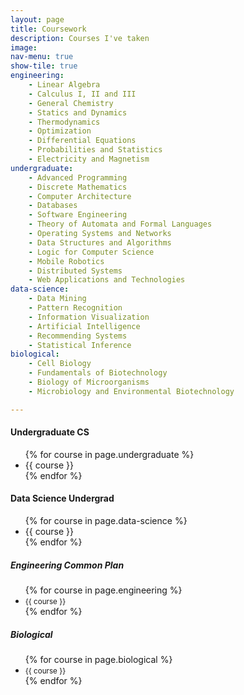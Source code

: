 ```yaml
---
layout: page
title: Coursework
description: Courses I've taken
image: 
nav-menu: true
show-tile: true
engineering:
    - Linear Algebra
    - Calculus I, II and III
    - General Chemistry
    - Statics and Dynamics
    - Thermodynamics
    - Optimization
    - Differential Equations
    - Probabilities and Statistics
    - Electricity and Magnetism
undergraduate:
    - Advanced Programming
    - Discrete Mathematics
    - Computer Architecture
    - Databases
    - Software Engineering
    - Theory of Automata and Formal Languages
    - Operating Systems and Networks
    - Data Structures and Algorithms
    - Logic for Computer Science
    - Mobile Robotics
    - Distributed Systems
    - Web Applications and Technologies
data-science:
    - Data Mining
    - Pattern Recognition
    - Information Visualization
    - Artificial Intelligence
    - Recommending Systems
    - Statistical Inference
biological:
    - Cell Biology
    - Fundamentals of Biotechnology
    - Biology of Microorganisms
    - Microbiology and Environmental Biotechnology

---
```



<div id="main" class="alt">
    <section id="one">
        <div class="inner">
            <div class="i-am-centeredow">
                <div class="row">
                    <div class="5u -2u 12u$(small)">
                        <h4>Undergraduate CS</h4>
                        <ul>
                            {% for course in page.undergraduate %}
                                <li>{{ course }}</li>
                            {% endfor %}
                        </ul>
                    </div>
                    <div class="5u 12u$(small)">
                        <h4>Data Science Undergrad</h4>
                        <ul>
                            {% for course in page.data-science %}
                                <li>{{ course }}</li>
                            {% endfor %}
                        </ul>
                    </div>
                </div>
            </div>
            <div class="row">
                <div class="4u -2u  12u$(small)">
                    <h5>Engineering Common Plan</h5>
                    <ul class="small">
                        {% for course in page.engineering %}
                            <li><small>{{ course }}</small></li>
                        {% endfor %}
                    </ul>
                </div>
                <div class="4u 12u$(small)">
                    <h5>Biological</h5>
                    <ul>
                        {% for course in page.biological %}
                            <li><small>{{ course }}</small></li>
                        {% endfor %}
                    </ul>
                </div>
            </div>
        </div>
    </section>
</div>